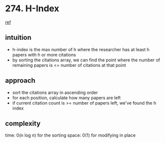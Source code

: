 # 274. H-Index

[ref](https://leetcode.com/problems/h-index)

## intuition

- h-index is the max number of h where the researcher has at least h papers with h or more citations
- by sorting the citations array, we can find the point where the number of remaining papers is <= number of citations at that point


## approach

- sort the citations array in ascending order
- for each position, calculate how many papers are left
- if current citation count is >= number of papers left, we've found the h index

## complexity

time: 0(n log n) for the sorting
space: 0(1) for modifying in place
